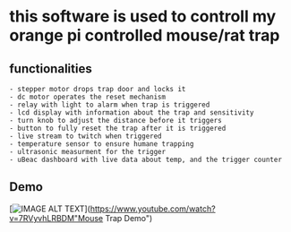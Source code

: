 # this software is used to controll my orange pi controlled mouse/rat trap

## functionalities
    - stepper motor drops trap door and locks it
    - dc motor operates the reset mechanism
    - relay with light to alarm when trap is triggered
    - lcd display with information about the trap and sensitivity
    - turn knob to adjust the distance before it triggers
    - button to fully reset the trap after it is triggered
    - live stream to twitch when triggered
    - temperature sensor to ensure humane trapping
    - ultrasonic measurment for the trigger
    - uBeac dashboard with live data about temp, and the trigger counter

## Demo
[![IMAGE ALT TEXT](http://img.youtube.com/vi/7RVyvhLRBDM/0.jpg)](https://www.youtube.com/watch?v=7RVyvhLRBDM"Mouse Trap Demo")

